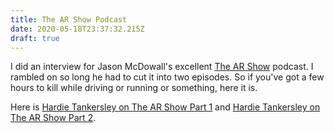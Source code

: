 ```yaml
---
title: The AR Show Podcast
date: 2020-05-18T23:37:32.215Z
draft: true
---
```

I did an interview for Jason McDowall's excellent [The AR Show](https://www.thearshow.com/) podcast. I rambled on so long he had to cut it into two episodes. So if you've got a few hours to kill while driving or running or something, here it is.

Here is [Hardie Tankersley on The AR Show Part 1](https://www.thearshow.com/podcast/072a-hardie-tankersley-part-1) and [Hardie Tankersley on The AR Show Part 2](https://www.thearshow.com/podcast/072b-hardie-tankersley-part-2).